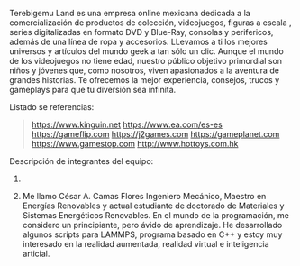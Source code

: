 Terebigemu Land es una empresa online mexicana dedicada a la comercialización de productos de colección, 
videojuegos, figuras a escala , series digitalizadas en formato DVD y Blue-Ray, consolas y perifericos, además 
de una línea de ropa y accesorios. LLevamos a ti los mejores universos y artículos del mundo geek a tan sólo un clic. 
Aunque el mundo de los videojuegos no tiene edad, nuestro público objetivo primordial son niños y jóvenes que, como nosotros, viven apasionados a la aventura de grandes historias. Te ofrecemos la mejor experiencia, consejos, trucos y gameplays para que tu diversión sea infinita.

Listado se referencias:
> https://www.kinguin.net
> https://www.ea.com/es-es
> https://gameflip.com
> https://j2games.com
> https://gameplanet.com
> https://www.gamestop.com
> http://www.hottoys.com.hk


Descripción de integrantes del equipo:

1. 






2. Me llamo César A. Camas Flores Ingeniero Mecánico, Maestro en Energías Renovables y actual estudiante de doctorado de Materiales y Sistemas Energéticos Renovables. En el mundo de la programación, me considero un principiante, pero ávido de aprendizaje. He desarrollado algunos scripts para LAMMPS, programa basado en C++ y estoy muy interesado en la realidad aumentada, realidad virtual e inteligencia articial.